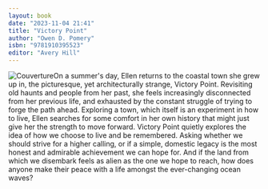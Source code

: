 ```yaml
---
layout: book
date: "2023-11-04 21:41"
title: "Victory Point"
author: "Owen D. Pomery"
isbn: "9781910395523"
editor: "Avery Hill"
---
```

![Couverture](/img/9781910395523.jpg)On a summer's day, Ellen returns to the coastal town she grew up in, the picturesque, yet architecturally strange, Victory Point. Revisiting old haunts and people from her past, she feels increasingly disconnected from her previous life, and exhausted by the constant struggle of trying to forge the path ahead. Exploring a town, which itself is an experiment in how to live, Ellen searches for some comfort in her own history that might just give her the strength to move forward. Victory Point quietly explores the idea of how we choose to live and be remembered. Asking whether we should strive for a higher calling, or if a simple, domestic legacy is the most honest and admirable achievement we can hope for. And if the land from which we disembark feels as alien as the one we hope to reach, how does anyone make their peace with a life amongst the ever-changing ocean waves?